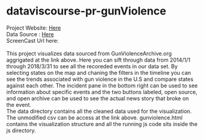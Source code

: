 # dataviscourse-pr-gunViolence

Project Website: <a href="https://illex.github.io/dataviscourse-pr-gunViolence/gunviolence.html"> Here</a>
<br>
Data Source : <a href="https://github.com/jamesqo/gun-violence-data"> Here</a>
<br>
ScreenCast Url here:
<br>
<br>
This project visualizes data sourced from GunViolenceArchive.org aggrigated at the link above.
Here you can sift through data from 2014/1/1 through 2018/3/31 to see all the recoreded events in our data set.
By selecting states on the map and chaning the filters in the timeline you can see the trends associated 
with gun violence in the U.S and compare states against each other.  The incident pane in the bottom right
can be used to see information about specific events and the two buttons labeled, open source, and open archive
can be used to see the actual news story that broke on the event.
<br>
The data directory contains all the cleaned data used for the visualization. The unmodified csv can be access at the link above.
gunviolence.html contains the visualization structure and all the running js code sits inside the js directory.
